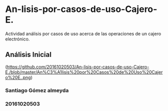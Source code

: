 # An-lisis-por-casos-de-uso-Cajero-E.
Actividad análisis por casos de uso acerca de las operaciones de un cajero electrónico.

## Análisis Inicial 
(https://github.com/20161020503/An-lisis-por-casos-de-uso-Cajero-E./blob/master/An%C3%A1lisis%20por%20Casos%20de%20Uso%20Cajero%20E..png)


### Santiago Gómez almeyda
### 20161020503
